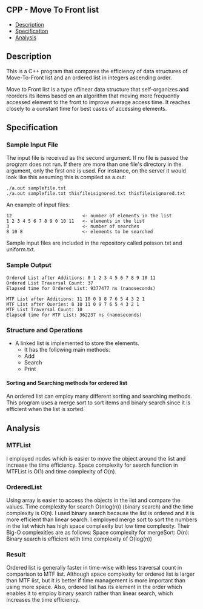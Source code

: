 ## CPP - Move To Front list

- [Description](#description)
- [Specification](#specification)
- [Analysis](#analysis)

## Description

This is a C++ program that compares the efficiency of data structures of Move-To-Front list and an ordered list in integers ascending order. 

Move to Front list is a type oflinear data structure that self-organizes and reorders its items based on an algorithm that moving more frequently accessed element to the front to improve average access time. It reaches closely to a constant time for best cases of accessing elements. 

## Specification

### Sample Input File

The input file is received as the second argument. If no file is passed the program does not run. If there are more than one file's directory in the argument, only the first one is used.
For instance, on the server it would look like this assuming this is compiled as a.out:
```
./a.out samplefile.txt
./a.out samplefile.txt thisfileisignored.txt thisfileisignored.txt
```

An example of input files:
```
12                          <- number of elements in the list
1 2 3 4 5 6 7 8 9 0 10 11   <- elements in the list
3                           <- number of searches
8 10 8                      <- elements to be searched
```
Sample input files are included in the repository called poisson.txt and uniform.txt.

### Sample Output

```
Ordered List after Additions: 0 1 2 3 4 5 6 7 8 9 10 11 
Ordered List Traversal Count: 37
Elapsed time for Ordered List: 9377477 ns (nanoseconds)

MTF List after Additions: 11 10 0 9 8 7 6 5 4 3 2 1 
MTF List after Queries: 8 10 11 0 9 7 6 5 4 3 2 1 
MTF List Traversal Count: 10
Elapsed time for MTF List: 362237 ns (nanoseconds)
```

### Structure and Operations

- A linked list is implemented to store the elements.
    - It has the following main methods:
    -   Add
    -   Search 
    -   Print

#### Sorting and Searching methods for ordered list
An ordered list can employ many different sorting and searching methods. 
This program uses a merge sort to sort items and binary search since it is efficient when the list is sorted.


## Analysis

### MTFList
I employed nodes which is easier to move the object around the list and increase the time efficiency. Space
complexity for search function in MTFList is O(1) and time complexity of O(n).

### OrderedList
Using array is easier to access the objects in the list and compare the values. Time complexity for search
O(nlog(n)) (binary search) and the time complexity is O(n). I used binary search because the list is ordered and it is more
efficient than linear search. I employed merge sort to sort the numbers in the list which has high space complexity but low
time complexity. Their Big-O complexities are as follows: Space complexity for mergeSort: O(n): Binary search is efficient
with time complexity of O(log(n))

### Result
Ordered list is generally faster in time-wise with less traversal count in comparison to MTF list. Although space
complexity for ordered list is larger than MTF list, but it is better if time management is more important than using more
space. Also, ordered list has its element in the order which enables it to employ binary search rather than linear search,
which increases the time efficiency.
